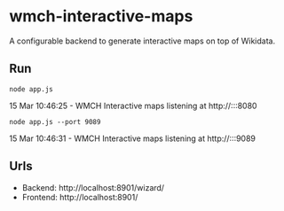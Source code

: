 # wmch-interactive-maps
A configurable backend to generate interactive maps on top of Wikidata.

## Run

`node app.js`

15 Mar 10:46:25 - WMCH Interactive maps listening at http://:::8080

`node app.js --port 9089`

15 Mar 10:46:31 - WMCH Interactive maps listening at http://:::9089


## Urls
- Backend: http://localhost:8901/wizard/
- Frontend: http://localhost:8901/
